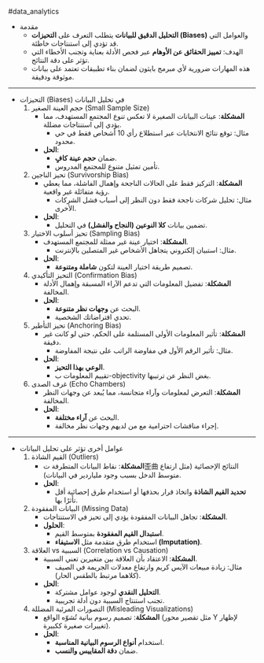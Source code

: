 #data_analytics 

- مقدمة
	- **التحليل الدقيق للبيانات** يتطلب التعرف على **التحيزات (Biases)** والعوامل التي قد تؤدي إلى استنتاجات خاطئة.
	- الهدف: **تمييز الحقائق عن الأوهام** عبر فحص الأدلة بعناية وتجنب الأخطاء التي تؤثر على دقة النتائج.
	- هذه المهارات ضرورية لأي مبرمج بايثون لضمان بناء تطبيقات تعتمد على بيانات موثوقة ودقيقة.
---
- التحيزات (Biases) في تحليل البيانات
	1. حجم العينة الصغير (Small Sample Size)
		- **المشكلة**: عينات البيانات الصغيرة لا تعكس تنوع المجتمع المستهدف، مما يؤدي إلى استنتاجات مضللة.
			- مثال: توقع نتائج الانتخابات عبر استطلاع رأي 10 أشخاص فقط في حي محدود.
		- **الحل**: 
			- ضمان **حجم عينة كافٍ**.
			- تأمين تمثيل متنوع للمجتمع المدروس.
	2. تحيز الناجين (Survivorship Bias)
		- **المشكلة**: التركيز فقط على الحالات الناجحة وإهمال الفاشلة، مما يعطي رؤية متفائلة غير واقعية.
			- مثال: تحليل شركات ناجحة فقط دون النظر إلى أسباب فشل الشركات الأخرى.
		- **الحل**: 
			- تضمين بيانات **كلا النوعين (النجاح والفشل)** في التحليل.
	3. تحيز أسلوب الاختيار (Sampling Bias)
		- **المشكلة**: اختيار عينة غير ممثلة للمجتمع المستهدف.
			- مثال: استبيان إلكتروني يتجاهل الأشخاص غير المتصلين بالإنترنت.
		- **الحل**: 
			- تصميم طريقة اختيار العينة لتكون **شاملة ومتنوعة**.
	4. التحيز التأكيدي (Confirmation Bias)
		- **المشكلة**: تفضيل المعلومات التي تدعم الآراء المسبقة وإهمال الأدلة المخالفة.
		- **الحل**: 
			- البحث عن **وجهات نظر متنوعة**.
			- تحدي افتراضاتك الشخصية.
	5. تحيز التأطير (Anchoring Bias)
		- **المشكلة**: تأثير المعلومات الأولى المستلمة على الحكم، حتى لو كانت غير دقيقة.
			- مثال: تأثير الرقم الأول في مفاوضة الراتب على نتيجة المفاوضة.
		- **الحل**: 
			- **الوعي بهذا التحيز**.
			- تقييم المعلومات ب-objectivity بغض النظر عن ترتيبها.
	6. غرف الصدى (Echo Chambers)
		- **المشكلة**: التعرض لمعلومات وآراء متجانسة، مما يُبعد عن وجهات النظر المخالفة.
		- **الحل**: 
			- البحث عن **آراء مختلفة**.
			- إجراء مناقشات احترامية مع من لديهم وجهات نظر مخالفة.
---
- عوامل أخرى تؤثر على تحليل البيانات
	1. القيم الشاذة (Outliers)
		- **المشكلة**: نقاط البيانات المتطرفة ت歪曲 النتائج الإحصائية (مثل ارتفاع متوسط الدخل بسبب وجود ملياردير في البيانات).
		- **الحل**: 
		  - **تحديد القيم الشاذة** واتخاذ قرار بحذفها أو استخدام طرق إحصائية أقل تأثرًا بها.
	2. البيانات المفقودة (Missing Data)
		- **المشكلة**: تجاهل البيانات المفقودة يؤدي إلى تحيز في الاستنتاجات.
		- **الحلول**:
			- **استبدال القيم المفقودة** بمتوسط القيم.
			- استخدام طرق متقدمة مثل **الاستيفاء (Imputation)**.
	3. العلاقة vs السببية (Correlation vs Causation)
		- **المشكلة**: الاعتقاد بأن العلاقة بين متغيرين تعني السببية.
			- مثال: زيادة مبيعات الآيس كريم وارتفاع معدلات الجريمة في الصيف (كلاهما مرتبط بالطقس الحار).
		- **الحل**: 
			- **التحليل النقدي** لوجود عوامل مشتركة.
			- تجنب استنتاج السببية دون أدلة تجريبية.
	 4. التصورات المرئية المضللة (Misleading Visualizations)
		- **المشكلة**: تصميم رسوم بيانية تُشوّه الواقع (مثل تقصير محور Y لإظهار تغييرات صغيرة ككبيرة).
		- **الحل**: 
			- استخدام **أنواع الرسوم البيانية المناسبة**.
			- ضمان **دقة المقاييس والنسب**.
